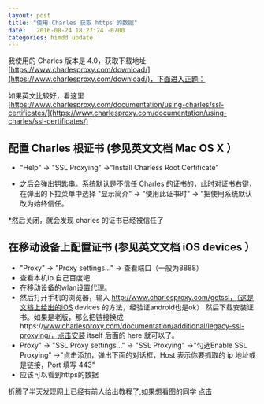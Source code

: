 ```yaml
---
layout: post
title: "使用 Charles 获取 https 的数据"
date:   2016-08-24 18:27:24 -0700
categories: himdd update
---
```


我使用的 Charles 版本是 4.0，获取下载地址[https://www.charlesproxy.com/download/](https://www.charlesproxy.com/download/)，下面进入正题：

如果英文比较好，看这里[https://www.charlesproxy.com/documentation/using-charles/ssl-certificates/](https://www.charlesproxy.com/documentation/using-charles/ssl-certificates/)

## 配置 Charles 根证书 (参见英文文档 Mac OS X ）

* "Help" -> "SSL Proxying" ->"Install Charless Root Certificate"

* 之后会弹出钥匙串。系统默认是不信任 Charles 的证书的，此时对证书右键，在弹出的下拉菜单中选择 "显示简介" -> "使用此证书时" -> "把使用系统默认改为始终信任。
 
*然后关闭，就会发现 charles 的证书已经被信任了

## 在移动设备上配置证书 (参见英文文档 iOS devices ）
* "Proxy" -> "Proxy settings..." -> 查看端口（一般为8888）
* 查看本机ip 自己百度吧
* 在移动设备的wlan设置代理。
* 然后打开手机的浏览器，输入 http://www.charlesproxy.com/getssl，（这是文档上给出的iOS devices 的方法，经验证android也是ok） 然后下载安装证书。如果是老版，那么把链接换成https://www.charlesproxy.com/documentation/additional/legacy-ssl-proxying/，点击安装 itself 后面的 here 就可以了。 
* Proxy" -> "SSL Proxy settings..." -> "SSL Proxying" ->"勾选Enable SSL Proxying" ->"点击添加，弹出下面的对话框，Host 表示你要抓取的 ip 地址或是链接，Port 填写 443"
* 应该可以看到https的数据
 

 折腾了半天发现网上已经有前人给出教程了,如果想看图的同学 [点击](http://www.jianshu.com/p/235bc6c3ca77)
